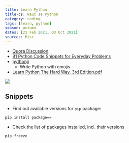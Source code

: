 ```yaml
---
title: Learn Python
title-cs: Nauč se Python
category: coding
tags: [learn, python]
season: autumn
dates: [21 Feb 2021, 03 Oct 2021]
sources: Misc
---
```


* [Quora Discussion](https://www.quora.com/How-should-I-start-learning-Python-1)
* [81 Python Code Snippets for Everyday Problems](https://therenegadecoder.com/code/python-code-snippets-for-everyday-problems/)
* [pythonji](https://github.com/gahjelle/pythonji)
	* Write Python with emojis
* [Learn Python The Hard Way, 3rd Edition.pdf](/assets/src/Learn-Python-The-Hard-Way.pdf)

![](/assets/src/r-vs-python.png)

## Snippets
- Find out available versions for `pip` package:
```bash
pip install package==
```

- Check the list of packages installed, incl. their versions
```bash
pip freeze
```